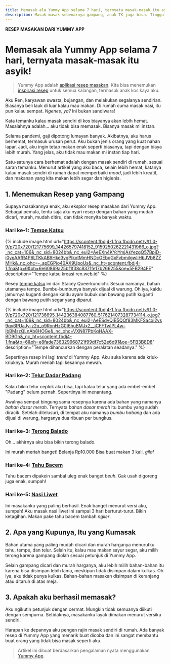 ```yaml
---
title: Memasak ala Yummy App selama 7 hari, ternyata masak-masak itu asyik!
description: Masak-masak sebenarnya gampang, anak TK juga bisa. Tinggal ikutin aja resepnya di Yummy App!
---
```

**RESEP MASAKAN DARI YUMMY APP**
# Memasak ala Yummy App selama 7 hari, ternyata masak-masak itu asyik!

> Yummy App adalah [aplikasi resep masakan](https://yummy.onelink.me/Fhn6/YummyBlogComp). Kita bisa menemukan [inspirasi resep](https://yummy.onelink.me/Fhn6/YummyBlogComp) untuk semua kalangan, termasuk anak kos kaya aku.

Aku Ren, karyawan swasta, bujangan, dan melakukan segalanya sendirian. Biasanya beli lauk di luar kalau mau makan. Di rumah cuma masak nasi, itu pun kalau sempat. _Ngenes, ya?_ Ini bukan sandiwara!

Kata temanku kalau masak sendiri di kos biayanya akan lebih hemat. Masalahnya adalah... aku tidak bisa memasak. Bisanya masak mi instan.

Selama pandemi, gaji dipotong lumayan banyak. Akibatnya, aku harus berhemat, termasuk urusan perut. Aku bukan jenis orang yang kuat nahan lapar. Jadi, aku ingin tetap makan enak seperti biasanya, tapi dengan biaya lebih murah. Yang jelas, aku tidak mau makan mi instan tiap hari.

Satu-satunya cara berhemat adalah dengan masak sendiri di rumah, sesuai saran temanku. Menurut artikel yang aku baca, selain lebih hemat, katanya kalau masak sendiri di rumah dapat memperbaiki _mood_, jadi lebih kreatif, dan makanan yang kita makan lebih segar dan higienis.

## 1. Menemukan Resep yang Gampang

Supaya masakannya enak, aku eksplor resep masakan dari Yummy App. Sebagai pemula, tentu saja aku nyari resep dengan bahan yang mudah dicari, murah, mudah ditiru, dan tidak menyita banyak waktu.

### Hari ke-1: [Tempe Katsu](https://app.yummy.co.id/PkPZwMiEnbv8iTjU7)

{% include image.html url="https://scontent.fbdj4-1.fna.fbcdn.net/v/t1.0-9/p720x720/121775699_144265797418152_9159250262221431966_o.jpg?_nc_cat=106&_nc_sid=8024bb&_nc_eui2=AeEXn4KYcYmjAsYezgQ57BpiD-i0ypAAfR4P6LTKkAB9Hke3ygPIkotMmHNDcGEbqGxFvbmilgwIiHbJVb8ZZMHk&_nc_ohc=-_apEGPio40AX9UpoUs&_nc_ht=scontent.fbdj4-1.fna&tp=6&oh=6e60869a25bf1f38c8371fe17b266255&oe=5FB294FE" description="Tempe katsu kreasi ren.web.id" %}

Resep [tempe katsu](https://app.yummy.co.id/PkPZwMiEnbv8iTjU7) ini dari Stacey Queerkunoichi. Sesuai namanya, bahan utamanya tempe. Bumbu-bumbunya banyak dijual di warung. Oh iya, kaldu jamurnya kuganti dengan kaldu ayam bubuk dan bawang putih kuganti dengan bawang putih segar yang diparut.

{% include image.html url="https://scontent.fbdj4-1.fna.fbcdn.net/v/t1.0-9/p720x720/121736695_144236384087760_5176214073287734114_o.jpg?_nc_cat=109&_nc_sid=8024bb&_nc_eui2=AeESdvQlB5QQf83MKFSa4xi2vs9qv6PUaJy-z2q_o9RonHzG0I6huBMJx2__iCFFTwIPL4w-IbBMszQLnAb8HOGe&_nc_ohc=VXN87PbKqHAAX-BD9Gh&_nc_ht=scontent.fbdj4-1.fna&tp=6&oh=e8fade736329968721f99df7c52e6d91&oe=5FB3B8D8" description="Tempe dihancurkan dengan peralatan seadanya." %}

Sepertinya resep ini lagi _trend_ di Yummy App. Aku suka karena ada kriuk-kriuknya. Murah meriah tapi kesannya mewah.

### Hari ke-2: [Telur Dadar Padang](https://app.yummy.co.id/siRmJPjyG5hqUoX76)

Kalau bikin telur ceplok aku bisa, tapi kalau telur yang ada embel-embel "Padang" belum pernah. Sepertinya ini menantang.

Awalnya sempat bingung sama resepnya karena ada bahan yang namanya _bahan dasar merah_. Ternyata _bahan dasar merah_ itu bumbu yang sudah diracik. Setelah ditelusuri, di tempat aku namanya _bumbu habang_ dan ada dijual di warung, harganya dua ribuan per bungkus.

### Hari ke-3: [Terong Balado](https://app.yummy.co.id/5xw4WmFkkvNV8Jo19)

Oh... akhirnya aku bisa bikin terong balado.

Ini murah meriah banget! Belanja Rp10.000 Bisa buat makan 3 kali, _gila!_

### Hari ke-4: [Tahu Bacem](https://app.yummy.co.id/rma83Wqv9tDZ5cja9)

Tahu bacem dipakein sambal uleg enak banget _beuh_. Gak usah digoreng juga enak, sumpah!

### Hari ke-5: [Nasi Liwet](https://app.yummy.co.id/ZeMjj9VD764pgCan7)

Ini masakanku yang paling berhasil. Enak banget menurut versi aku, sumpah! Aku masak nasi liwet ini sampai 3 hari berturut-turut. Bikin ketagihan. Makan pake tahu bacem tambah _ngiler_.

## 2. Apa yang Kupunya, Itu yang Kumasak

Bahan utama yang paling mudah dicari dan murah harganya menurutku tahu, tempe, dan telur. Selain itu, kalau mau makan sayur segar, aku milih terong karena gampang diolah sesuai petunjuk di Yummy App.

Selain gampang dicari dan murah harganya, aku lebih milih bahan-bahan itu karena bisa disimpan lebih lama, meskipun tidak disimpan dalam kulkas. Oh iya, aku tidak punya kulkas. Bahan-bahan masakan disimpan di keranjang atau ditaruh di atas meja.

## 3. Apakah aku berhasil memasak?

Aku ngikutin petunjuk dengan cermat. Mungkin tidak semuanya diikuti dengan sempurna. Setidaknya, masakanku layak dimakan menurut versiku sendiri.

Harapan ke depannya aku pengen rajin masak sendiri di rumah. Ada banyak resep di Yummy App yang menarik buat dicoba dan ini sangat membantu buat orang yang tidak bisa masak seperti aku.

> Artikel ini dibuat berdasarkan pengalaman nyata menggunakan [Yummy App](https://yummy.onelink.me/Fhn6/YummyBlogComp).
